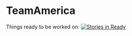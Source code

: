 # TeamAmerica
Things ready to be worked on:
[![Stories in Ready](https://badge.waffle.io/dentych/TeamAmerica.png?label=ready&title=Ready)](https://waffle.io/dentych/TeamAmerica)
